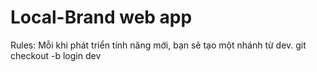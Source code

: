 # Local-Brand web app

Rules:
Mỗi khi phát triển tính năng mới, bạn sẽ tạo một nhánh từ dev.
git checkout -b login dev